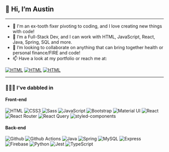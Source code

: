 ## 👋 Hi, I’m Austin

<hr>

-   🦷 I'm an ex-tooth fixer pivoting to coding, and I love creating new things with code!
-   🌱 I’m a Full-Stack Dev, and I can work with HTML, JavaScript, React, Java, Spring, SQL and more.
-   💞️ I’m looking to collaborate on anything that can bring together health or personal finance/FIRE and code!
-   📫 Have a look at my portfolio or reach me at:

<a href="https://www.astnly.com" target="_blank"><img src="https://img.shields.io/static/v1?style=flat&logo=icloud&label=%20&message=astnly.com&logoColor=3e4b62&labelColor=white" alt="HTML" /></a>
<a href="https://www.linkedin.com/in/austin-ly/" target="_blank"><img src="https://img.shields.io/static/v1?style=flat&logo=linkedin&label=%20&message=@austin-ly&logoColor=blue&labelColor=white" alt="HTML" /></a>
<a href="mailto:hello@astnly.com" target="_blank">
<img src="https://img.shields.io/static/v1?style=flat&logo=gmail&label=%20&message=hello@astnly.com&logoColor=grey&labelColor=white" alt="HTML" /></a>

<hr>

### 👨🏻‍💻 I've dabbled in

#### Front-end

<div>
<img src="https://img.shields.io/static/v1?style=flat&logo=html5&label=%20&message=HTML5&labelColor=white" alt="HTML" />
<img src="https://img.shields.io/static/v1?style=flat&logo=css3&label=%20&message=CSS3&logoColor=blue&labelColor=white" alt="CSS3" />
<img src="https://img.shields.io/static/v1?style=flat&logo=sass&label=%20&message=Sass&labelColor=white" alt="Sass" />
<img src="https://img.shields.io/static/v1?style=flat&logo=javascript&label=%20&message=JavaScript&labelColor=white" alt="JavaScript" />
<img src="https://img.shields.io/static/v1?style=flat&logo=bootstrap&label=%20&message=Bootstrap&labelColor=white" alt="Bootstrap" />
<img src="https://img.shields.io/static/v1?style=flat&logo=mui&label=%20&message=Material%20UI&labelColor=white" alt="Material UI" />

<img src="https://img.shields.io/static/v1?style=flat&logo=react&label=%20&message=React&logoColor=blue&labelColor=white" alt="React" />
<img src="https://img.shields.io/static/v1?style=flat&logo=reactrouter&label=%20&message=React%20Router&labelColor=white" alt="React Router" />
<img src="https://img.shields.io/static/v1?style=flat&logo=reactquery&label=%20&message=React%20Query&labelColor=white" alt="React Query" />
<img src="https://img.shields.io/static/v1?style=flat&logo=styledcomponents&label=%20&message=styled-components&labelColor=white" alt="styled-components" />
</div>

#### Back-end

<div>
<img src="https://img.shields.io/static/v1?style=flat&logo=github&label=%20&message=Github&logoColor=black&labelColor=white" alt="Github" />
<img src="https://img.shields.io/static/v1?style=flat&logo=githubactions&label=%20&message=Github%20Actions&labelColor=white" alt="Github Actions" />
<img src="https://img.shields.io/static/v1?style=flat&logo=java&label=%20&message=Java&logoColor=red&labelColor=white" alt="Java" />
<img src="https://img.shields.io/static/v1?style=flat&logo=spring&label=%20&message=Spring&labelColor=white" alt="Spring" />
<img src="https://img.shields.io/static/v1?style=flat&logo=mysql&label=%20&message=MySQL&labelColor=white" alt="MySQL" />

<img src="https://img.shields.io/static/v1?style=flat&logo=express&label=%20&message=Express&logoColor=black&labelColor=white" alt="Express" />
<img src="https://img.shields.io/static/v1?style=flat&logo=firebase&label=%20&message=Firebase&labelColor=white" alt="Firebase" />
<img src="https://img.shields.io/static/v1?style=flat&logo=python&label=%20&message=Python&labelColor=white" alt="Python" />
<img src="https://img.shields.io/static/v1?style=flat&logo=jest&label=%20&message=Jest&logoColor=black&labelColor=white" alt="Jest" />
<img src="https://img.shields.io/static/v1?style=flat&logo=typescript&label=%20&message=TypeScript&labelColor=white" alt="TypeScript" />
</div>
